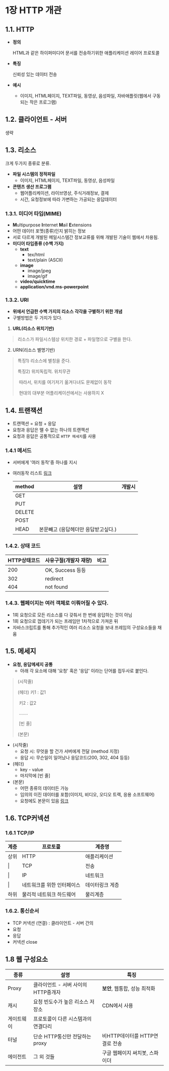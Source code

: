 # 1장 HTTP 개관

## 1.1. HTTP

- **정의**

  HTML과 같은 하이퍼미디어 문서를 전송하기위한 애플리케이션 레이어 프로토콜

- **특징**

  신뢰성 있는 데이터 전송

- **예시**

  - 이미지, HTML페이지, TEXT파일, 동영상, 음성파일, 자바애플릿(웹에서 구동되는 작은 프로그램)

## 1.2. 클라이언트 - 서버

생략

## 1.3. 리소스

크게 두가지 종류로 분류.

- **파일 시스템의 정적파일**
  - 이미지, HTML페이지, TEXT파일, 동영상, 음성파일
- **콘텐츠 생산 프로그램**
  - 웹어플리케이션, 라이브영상, 주식거래정보, 결제
  - 시간, 요청정보에 따라 가변하는 가공되는 응답데이터

### 1.3.1. 미디어 타입(MIME)

- **M**ultipurpose **I**nternet **M**ail **E**xtensions
- 어떤 데이터 포멧(종류)인지 밝히는 정보
- 서로 다르게 개발된 메일시스템간 정보교류를 위해 개발된 기술이 웹에서 차용됨.
- **미디어 타입종류 (수백 가지)**
  - **text**
    - tex/html
    - text/plain (ASCII)
  - **image**
    - image/jpeg
    - image/gif
  - **video/quicktime**
  - **application/vnd.ms-powerpoint**

### 1.3.2. URI

- **위에서 언급한 수백 가지의 리소스 각각을 구별하기 위한 개념**
- 구별방법은 두 가지가 있다.

1. **URL(리소스 위치기반)**

> 리소스가 파일시스템상 위치한 경로 + 파일명으로 구별을 한다.

2. URN(리소스 별명기반)

> 특징1) 리소스에 별칭을 준다.
>
> 특징2) 위치독립적. 위치무관
>
> ​			따라서, 위치를 여기저기 옮겨다녀도 문제없이 동작
>
> ​			현대의 대부분 어플리케이션에서는 사용하지 X

## 1.4. 트랜잭션

- 트랜잭션 = 요청 + 응답
- 요청과 응답은 뗄 수 없는 하나의 트랜잭션
- 요청과 응답은 공통적으로 `HTTP 메세지`를 사용

### 1.4.1 메서드

- 서버에게 '여러 동작'중 하나를 지시

- 여러동작 리스트 <a href="https://javaplant.tistory.com/18">링크</a>
  
  | method | 설명                                | 개발시 |
  | ------ | ----------------------------------- | ------ |
  | GET    |                                     |        |
  | PUT    |                                     |        |
  | DELETE |                                     |        |
  | POST   |                                     |        |
  | HEAD   | 본문빼고 (응답헤더만 응답받고싶다.) |        |
  
   

### 1.4.2. 상태 코드

| HTTP상태코드 | 사유구절(개발자 재량) | 비고 |
| ------------ | --------------------- | ---- |
| 200          | OK, Success 등등      |      |
| 302          | redirect              |      |
| 404          | not found             |      |

### 1.4.3. 웹페이지는 여러 객체로 이뤄어질 수 있다.

- 1회 요청으로 모든 리소스를 다 갖춰서 한 번에 응답하는 것이 아님
- 1회 요청으로 껍데기가 되는 프레임만 1차적으로 가져온 뒤
- 자바스크립트를 통해 추가적인 여러 리소스 요청을 보내 프레임의 구성요소들을 채움



## 1.5. 메세지

- **요청, 응답메세지 공통**
  - 아래 각 요소에 대해 '요청' 혹은 '응답' 이라는 단어를 접두사로 붙인다.

> (시작줄) 
>
> (헤더) 키1 : 값1
>
> ​           키2 : 값2
>
> ​			.......
>
> ​           [빈 줄]
>
> (본문)

- (시작줄)
  - 요청 시: 무엇을 할 건가 서버에게 전달 (method 지정)
  - 응답 시: 무슨일이 일어났나 응답코드(200, 302, 404 등등)
- (헤더)
  - key - value
  - 마지막에 [빈 줄]
- (본문)
  - 어떤 종류의 데이터든 가능
  - 임의의 이진 데이터를 포함(이미지, 비디오, 오디오 트랙, 응용 소프트웨어)
  - 요청에도 본문이 있음  <a href="https://developer.mozilla.org/ko/docs/Web/HTTP/Messages">링크</a>

## 1.6. TCP커넥션

### 1.6.1  TCP/IP

| 계층 | 프로토콜                   | 계층명          |
| ---- | -------------------------- | --------------- |
| 상위 | HTTP                       | 애플리케이션    |
| \|   | TCP                        | 전송            |
| \|   | IP                         | 네트워크        |
| \|   | 네트워크를 위한 인터페이스 | 데이터링크 게층 |
| 하위 | 물리적 네트워크 하드웨어   | 물리계층        |

### 1.6.2. 통신순서

- TCP 커넥션 (연결)  : 클라이언트 - 서버 간의
- 요청
- 응답
- 커넥션 close



## 1.8 웹 구성요소

| 종류       | 설명                                | 특징                           |
| ---------- | ----------------------------------- | ------------------------------ |
| Proxy      | 클라이언트 - 서버 사이의 HTTP중개자 | **보안**, 웹통합, 성능 최적화  |
| 캐시       | 요청 빈도수가 높은 리소스 저장소    | CDN에서 사용                   |
| 게이트웨이 | 프로토콜이 다른 시스템과의 연결다리 |                                |
| 터널       | 단순 HTTP통신만 전달하는 proxy      | 비HTTP데이터를 HTTP연결로 전송 |
| 에이전트   | 그 외 것들                          | 구글 웹페이지 써치봇, 스파이더 |













